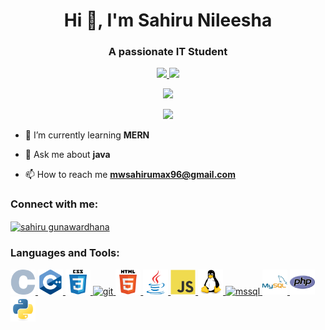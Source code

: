 <h1 align="center">Hi 👋, I'm Sahiru Nileesha</h1>
<h3 align="center">A passionate IT Student</h3>

<!-- GitHub Stats -->
<p align="center">
  <a href="https://github.com/SahiruXGunawardhana">
    <img height="180em" src="https://github-readme-stats.vercel.app/api?username=SahiruXGunawardhana&show_icons=true&theme=algolia&include_all_commits=true&count_private=true"/>
  </a>
  <a href="https://github.com/SahiruXGunawardhana">
    <img height="180em" src="https://github-readme-stats.vercel.app/api/top-langs/?username=SahiruXGunawardhana&layout=compact&langs_count=8&theme=algolia"/>
  </a>
</p>

<!-- Streak Stats -->
<p align="center">
  <img height="180em" src="https://github-readme-streak-stats.herokuapp.com/?user=SahiruXGunawardhana&theme=dark&hide_border=true"/>
</p>

<!-- GitHub Trophies -->
<p align="center">
  <img src="https://github-profile-trophy.vercel.app/?username=SahiruXGunawardhana&theme=darkhub&no-frame=true&margin-w=15" />
</p>


- 🌱 I’m currently learning **MERN**

- 💬 Ask me about **java**

- 📫 How to reach me **mwsahirumax96@gmail.com**

<h3 align="left">Connect with me:</h3>
<p align="left">
<a href="https://fb.com/sahiru gunawardhana" target="blank"><img align="center" src="https://raw.githubusercontent.com/rahuldkjain/github-profile-readme-generator/master/src/images/icons/Social/facebook.svg" alt="sahiru gunawardhana" height="30" width="40" /></a>
</p>

<h3 align="left">Languages and Tools:</h3>
<p align="left"> <a href="https://www.cprogramming.com/" target="_blank" rel="noreferrer"> <img src="https://raw.githubusercontent.com/devicons/devicon/master/icons/c/c-original.svg" alt="c" width="40" height="40"/> </a> <a href="https://www.w3schools.com/cpp/" target="_blank" rel="noreferrer"> <img src="https://raw.githubusercontent.com/devicons/devicon/master/icons/cplusplus/cplusplus-original.svg" alt="cplusplus" width="40" height="40"/> </a> <a href="https://www.w3schools.com/css/" target="_blank" rel="noreferrer"> <img src="https://raw.githubusercontent.com/devicons/devicon/master/icons/css3/css3-original-wordmark.svg" alt="css3" width="40" height="40"/> </a> <a href="https://git-scm.com/" target="_blank" rel="noreferrer"> <img src="https://www.vectorlogo.zone/logos/git-scm/git-scm-icon.svg" alt="git" width="40" height="40"/> </a> <a href="https://www.w3.org/html/" target="_blank" rel="noreferrer"> <img src="https://raw.githubusercontent.com/devicons/devicon/master/icons/html5/html5-original-wordmark.svg" alt="html5" width="40" height="40"/> </a> <a href="https://www.java.com" target="_blank" rel="noreferrer"> <img src="https://raw.githubusercontent.com/devicons/devicon/master/icons/java/java-original.svg" alt="java" width="40" height="40"/> </a> <a href="https://developer.mozilla.org/en-US/docs/Web/JavaScript" target="_blank" rel="noreferrer"> <img src="https://raw.githubusercontent.com/devicons/devicon/master/icons/javascript/javascript-original.svg" alt="javascript" width="40" height="40"/> </a> <a href="https://www.linux.org/" target="_blank" rel="noreferrer"> <img src="https://raw.githubusercontent.com/devicons/devicon/master/icons/linux/linux-original.svg" alt="linux" width="40" height="40"/> </a> <a href="https://www.microsoft.com/en-us/sql-server" target="_blank" rel="noreferrer"> <img src="https://www.svgrepo.com/show/303229/microsoft-sql-server-logo.svg" alt="mssql" width="40" height="40"/> </a> <a href="https://www.mysql.com/" target="_blank" rel="noreferrer"> <img src="https://raw.githubusercontent.com/devicons/devicon/master/icons/mysql/mysql-original-wordmark.svg" alt="mysql" width="40" height="40"/> </a> <a href="https://www.php.net" target="_blank" rel="noreferrer"> <img src="https://raw.githubusercontent.com/devicons/devicon/master/icons/php/php-original.svg" alt="php" width="40" height="40"/> </a> <a href="https://www.python.org" target="_blank" rel="noreferrer"> <img src="https://raw.githubusercontent.com/devicons/devicon/master/icons/python/python-original.svg" alt="python" width="40" height="40"/> </a> </p>

